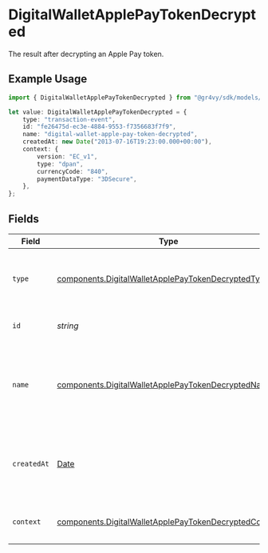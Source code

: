 # DigitalWalletApplePayTokenDecrypted

The result after decrypting an Apple Pay token.

## Example Usage

```typescript
import { DigitalWalletApplePayTokenDecrypted } from "@gr4vy/sdk/models/components";

let value: DigitalWalletApplePayTokenDecrypted = {
    type: "transaction-event",
    id: "fe26475d-ec3e-4884-9553-f7356683f7f9",
    name: "digital-wallet-apple-pay-token-decrypted",
    createdAt: new Date("2013-07-16T19:23:00.000+00:00"),
    context: {
        version: "EC_v1",
        type: "dpan",
        currencyCode: "840",
        paymentDataType: "3DSecure",
    },
};
```

## Fields

| Field                                                                                                                          | Type                                                                                                                           | Required                                                                                                                       | Description                                                                                                                    | Example                                                                                                                        |
| ------------------------------------------------------------------------------------------------------------------------------ | ------------------------------------------------------------------------------------------------------------------------------ | ------------------------------------------------------------------------------------------------------------------------------ | ------------------------------------------------------------------------------------------------------------------------------ | ------------------------------------------------------------------------------------------------------------------------------ |
| `type`                                                                                                                         | [components.DigitalWalletApplePayTokenDecryptedType](../../models/components/digitalwalletapplepaytokendecryptedtype.md)       | :heavy_minus_sign:                                                                                                             | The type of this resource. Is always `transaction-event`.                                                                      | transaction-event                                                                                                              |
| `id`                                                                                                                           | *string*                                                                                                                       | :heavy_minus_sign:                                                                                                             | The unique identifier for this event.                                                                                          | fe26475d-ec3e-4884-9553-f7356683f7f9                                                                                           |
| `name`                                                                                                                         | [components.DigitalWalletApplePayTokenDecryptedName](../../models/components/digitalwalletapplepaytokendecryptedname.md)       | :heavy_minus_sign:                                                                                                             | The name of this resource. Is always `digital-wallet-apple-pay-token-decrypted`.                                               | digital-wallet-apple-pay-token-decrypted                                                                                       |
| `createdAt`                                                                                                                    | [Date](https://developer.mozilla.org/en-US/docs/Web/JavaScript/Reference/Global_Objects/Date)                                  | :heavy_minus_sign:                                                                                                             | The date and time when this transaction was created in our system.                                                             | 2013-07-16T19:23:00.000+00:00                                                                                                  |
| `context`                                                                                                                      | [components.DigitalWalletApplePayTokenDecryptedContext](../../models/components/digitalwalletapplepaytokendecryptedcontext.md) | :heavy_minus_sign:                                                                                                             | Apple Pay decrypted token context.                                                                                             |                                                                                                                                |